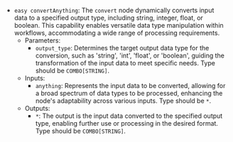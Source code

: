 - `easy convertAnything`: The `convert` node dynamically converts input data to a specified output type, including string, integer, float, or boolean. This capability enables versatile data type manipulation within workflows, accommodating a wide range of processing requirements.
    - Parameters:
        - `output_type`: Determines the target output data type for the conversion, such as 'string', 'int', 'float', or 'boolean', guiding the transformation of the input data to meet specific needs. Type should be `COMBO[STRING]`.
    - Inputs:
        - `anything`: Represents the input data to be converted, allowing for a broad spectrum of data types to be processed, enhancing the node's adaptability across various inputs. Type should be `*`.
    - Outputs:
        - `*`: The output is the input data converted to the specified output type, enabling further use or processing in the desired format. Type should be `COMBO[STRING]`.
